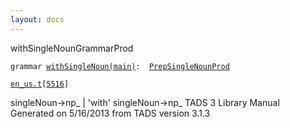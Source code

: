 ```yaml
---
layout: docs
---
```

<span class="title">withSingleNoun</span><span class="type">GrammarProd</span>

`grammar `<span class="classExtLink">[`withSingleNoun(main)`](../object/withSingleNoun(main).html)</span>` :   `[`PrepSingleNounProd`](../object/PrepSingleNounProd.html)

[`en_us.t`](../file/en_us.t.html)`[`[`5516`](../source/en_us.t.html#5516)`]`



singleNoun-\>np\_ \| 'with' singleNoun-\>np\_
TADS 3 Library Manual  
Generated on 5/16/2013 from TADS version 3.1.3


